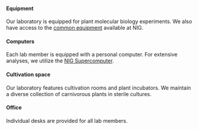 #### Equipment
Our laboratory is equipped for plant molecular biology experiments. We also have access to the [common equipment](https://www.nig.ac.jp/nig/ja/research-infrastructure-collaboration/common-equipment) available at NIG.

#### Computers
Each lab member is equipped with a personal computer. For extensive analyses, we utilize the [NIG Supercomputer](https://sc.ddbj.nig.ac.jp/en/).

#### Cultivation space
Our laboratory features cultivation rooms and plant incubators. We maintain a diverse collection of carnivorous plants in sterile cultures.

#### Office
Individual desks are provided for all lab members.
